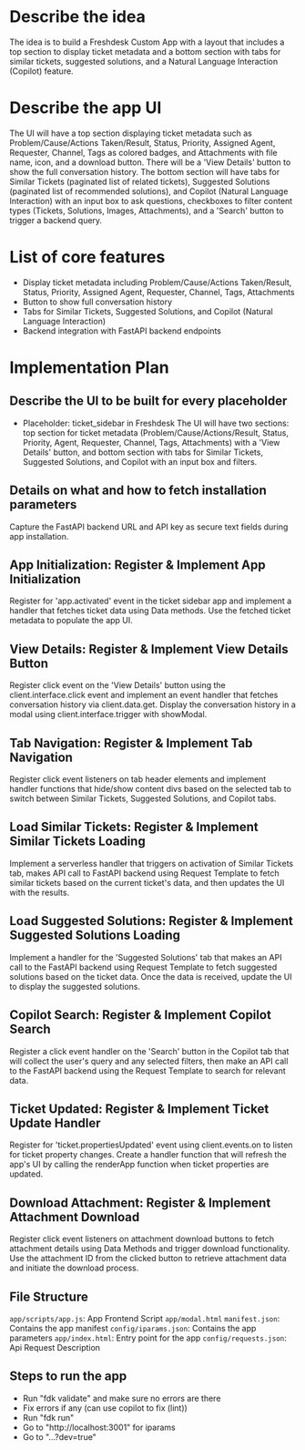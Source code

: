 # Describe the idea
The idea is to build a Freshdesk Custom App with a layout that includes a top section to display ticket metadata and a bottom section with tabs for similar tickets, suggested solutions, and a Natural Language Interaction (Copilot) feature.


# Describe the app UI
The UI will have a top section displaying ticket metadata such as Problem/Cause/Actions Taken/Result, Status, Priority, Assigned Agent, Requester, Channel, Tags as colored badges, and Attachments with file name, icon, and a download button. There will be a 'View Details' button to show the full conversation history. The bottom section will have tabs for Similar Tickets (paginated list of related tickets), Suggested Solutions (paginated list of recommended solutions), and Copilot (Natural Language Interaction) with an input box to ask questions, checkboxes to filter content types (Tickets, Solutions, Images, Attachments), and a 'Search' button to trigger a backend query.


# List of core features
- Display ticket metadata including Problem/Cause/Actions Taken/Result, Status, Priority, Assigned Agent, Requester, Channel, Tags, Attachments
- Button to show full conversation history
- Tabs for Similar Tickets, Suggested Solutions, and Copilot (Natural Language Interaction)
- Backend integration with FastAPI backend endpoints



# Implementation Plan
## Describe the UI to be built for every placeholder
- Placeholder: ticket_sidebar in Freshdesk
The UI will have two sections: top section for ticket metadata (Problem/Cause/Actions/Result, Status, Priority, Agent, Requester, Channel, Tags, Attachments) with a 'View Details' button, and bottom section with tabs for Similar Tickets, Suggested Solutions, and Copilot with an input box and filters.


## Details on what and how to fetch installation parameters
Capture the FastAPI backend URL and API key as secure text fields during app installation.

## App Initialization: Register & Implement App Initialization
Register for 'app.activated' event in the ticket sidebar app and implement a handler that fetches ticket data using Data methods. Use the fetched ticket metadata to populate the app UI.

## View Details: Register & Implement View Details Button
Register click event on the 'View Details' button using the client.interface.click event and implement an event handler that fetches conversation history via client.data.get. Display the conversation history in a modal using client.interface.trigger with showModal.

## Tab Navigation: Register & Implement Tab Navigation
Register click event listeners on tab header elements and implement handler functions that hide/show content divs based on the selected tab to switch between Similar Tickets, Suggested Solutions, and Copilot tabs.

## Load Similar Tickets: Register & Implement Similar Tickets Loading
Implement a serverless handler that triggers on activation of Similar Tickets tab, makes API call to FastAPI backend using Request Template to fetch similar tickets based on the current ticket's data, and then updates the UI with the results.

## Load Suggested Solutions: Register & Implement Suggested Solutions Loading
Implement a handler for the 'Suggested Solutions' tab that makes an API call to the FastAPI backend using Request Template to fetch suggested solutions based on the ticket data. Once the data is received, update the UI to display the suggested solutions.

## Copilot Search: Register & Implement Copilot Search
Register a click event handler on the 'Search' button in the Copilot tab that will collect the user's query and any selected filters, then make an API call to the FastAPI backend using the Request Template to search for relevant data.

## Ticket Updated: Register & Implement Ticket Update Handler
Register for 'ticket.propertiesUpdated' event using client.events.on to listen for ticket property changes. Create a handler function that will refresh the app's UI by calling the renderApp function when ticket properties are updated.

## Download Attachment: Register & Implement Attachment Download
Register click event listeners on attachment download buttons to fetch attachment details using Data Methods and trigger download functionality. Use the attachment ID from the clicked button to retrieve attachment data and initiate the download process.

## File Structure
`app/scripts/app.js`: App Frontend Script
`app/modal.html`
`manifest.json`: Contains the app manifest
`config/iparams.json`: Contains the app parameters
`app/index.html`: Entry point for the app
`config/requests.json`: Api Request Description

## Steps to run the app
- Run "fdk validate" and make sure no errors are there
- Fix errors if any (can use copilot to fix (lint))
- Run "fdk run"
- Go to "http://localhost:3001" for iparams
- Go to "...?dev=true"
